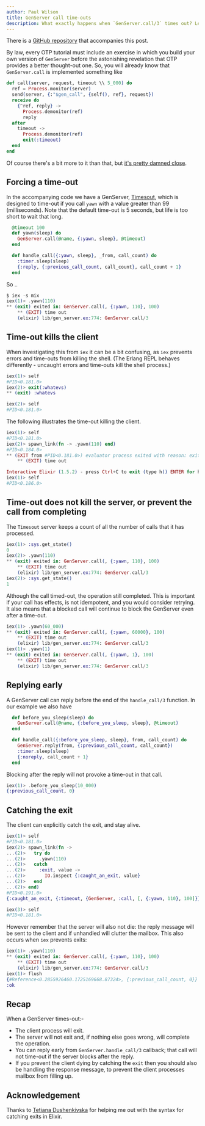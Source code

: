 ```yaml
---
author: Paul Wilson
title: GenServer call time-outs
description: What exactly happens when `GenServer.call/3` times out? Let's find out.
---
```


There is a [GitHub repository](https://github.com/CultivateHQ/elixir_call_timeouts) that accompanies this post.


By law, every OTP tutorial must include an exercise in which you build your own version of `GenServer` before the astonishing revelation that OTP provides a better thought-out one. So, you will already know that `GenServer.call` is implemented something like

```elixir
def call(server, request, timeout \\ 5_000) do
  ref = Process.monitor(server)
  send(server, {:"$gen_call", {self(), ref}, request})
  receive do
    {^ref, reply} ->
      Process.demonitor(ref)
      reply
  after
    timeout ->
      Process.demonitor(ref)
      exit(:timeout)
  end
end
```

Of course there's a bit more to it than that, but [it's pretty damned close](https://github.com/erlang/otp/blob/695ce64b3168c3fcc2d5f2de5cb74701f767e71d/lib/stdlib/src/gen.erl#L155).

## Forcing a time-out

In the accompanying code we have a GenServer, [Timesout](https://github.com/CultivateHQ/elixir_call_timeouts/blob/master/lib/timesout.ex), which is designed to time-out if you call `yawn` with a value greater than 99 (milliseconds). Note that the default time-out is 5 seconds, but life is too short to wait that long.

```elixir
  @timeout 100
  def yawn(sleep) do
    GenServer.call(@name, {:yawn, sleep}, @timeout)
  end

  def handle_call({:yawn, sleep}, _from, call_count) do
    :timer.sleep(sleep)
    {:reply, {:previous_call_count, call_count}, call_count + 1}
  end
```

So ..

```elixir
$ iex -s mix
iex(1)> .yawn(110)
** (exit) exited in: GenServer.call(, {:yawn, 110}, 100)
    ** (EXIT) time out
    (elixir) lib/gen_server.ex:774: GenServer.call/3
```

## Time-out kills the client

When investigating this from `iex` it can be a bit confusing, as `iex` prevents errors and time-outs from killing the shell. (The Erlang REPL behaves differently - uncaught errors and time-outs kill the shell process.)

```elixir
iex(1)> self
#PID<0.181.0>
iex(2)> exit(:whatevs)
** (exit) :whatevs

iex(2)> self
#PID<0.181.0>
```

The following illustrates the time-out killing the client.

```elixir
iex(1)> self
#PID<0.181.0>
iex(2)> spawn_link(fn -> .yawn(110) end)
#PID<0.184.0>
** (EXIT from #PID<0.181.0>) evaluator process exited with reason: exited in: GenServer.call(, {:yawn, 110}, 100)
    ** (EXIT) time out

Interactive Elixir (1.5.2) - press Ctrl+C to exit (type h() ENTER for help)
iex(1)> self
#PID<0.186.0>

```

## Time-out does not kill the server, or prevent the call from completing

The `Timesout` server keeps a count of all the number of calls that it has processed.


```elixir
iex(1)> :sys.get_state()
0
iex(2)> .yawn(110)
** (exit) exited in: GenServer.call(, {:yawn, 110}, 100)
    ** (EXIT) time out
    (elixir) lib/gen_server.ex:774: GenServer.call/3
iex(2)> :sys.get_state()
1

```

Although the call timed-out, the operation still completed. This is important if your call has effects, is not idempotent, and you would consider retrying. It also means that
a blocked call will continue to block the GenServer even after a time-out.

```elixir
iex(1)> .yawn(60_000)
** (exit) exited in: GenServer.call(, {:yawn, 60000}, 100)
    ** (EXIT) time out
    (elixir) lib/gen_server.ex:774: GenServer.call/3
iex(1)> .yawn(1)
** (exit) exited in: GenServer.call(, {:yawn, 1}, 100)
    ** (EXIT) time out
    (elixir) lib/gen_server.ex:774: GenServer.call/3
```

## Replying early

A GenServer call can reply before the end of the `handle_call/3` function. In our example [](https://github.com/CultivateHQ/elixir_call_timeouts/blob/master/lib/timesout.ex) we also have

```elixir
  def before_you_sleep(sleep) do
    GenServer.call(@name, {:before_you_sleep, sleep}, @timeout)
  end

  def handle_call({:before_you_sleep, sleep}, from, call_count) do
    GenServer.reply(from, {:previous_call_count, call_count})
    :timer.sleep(sleep)
    {:noreply, call_count + 1}
  end
```

Blocking after the reply will not provoke a time-out in that call.

```elixir
iex(1)> .before_you_sleep(10_000)
{:previous_call_count, 0}
```

## Catching the exit

The client can explicitly catch the exit, and stay alive.

```elixir
iex(1)> self
#PID<0.181.0>
iex(2)> spawn_link(fn ->
...(2)>   try do
...(2)>     .yawn(110)
...(2)>   catch
...(2)>     :exit, value ->
...(2)>       IO.inspect {:caught_an_exit, value}
...(2)>   end
...(2)> end)
#PID<0.191.0>
{:caught_an_exit, {:timeout, {GenServer, :call, [, {:yawn, 110}, 100]}}}

iex(3)> self
#PID<0.181.0>
```

However remember that the server will also not die: the reply message will be sent to the client and if unhandled will clutter the mailbox. This also occurs when `iex` prevents exits:

```elixir
iex(1)> .yawn(110)
** (exit) exited in: GenServer.call(, {:yawn, 110}, 100)
    ** (EXIT) time out
    (elixir) lib/gen_server.ex:774: GenServer.call/3
iex(1)> flush
{#Reference<0.2855926460.1725169668.87324>, {:previous_call_count, 0}}
:ok
```


## Recap

When a GenServer times-out:-

* The client process will exit.
* The server will not exit and, if nothing else goes wrong, will complete the operation.
* You can reply early from `GenServer.handle_call/3` callback; that call will not time-out if the server blocks after the reply.
* If you prevent the client dying by catching the `exit` then you should also be handling the response message, to prevent the client processes mailbox from filling up.

## Acknowledgement

Thanks to [Tetiana Dushenkivska](https://twitter.com/Tetiana12345678) for helping me out with the syntax for catching exits in Elixir.
